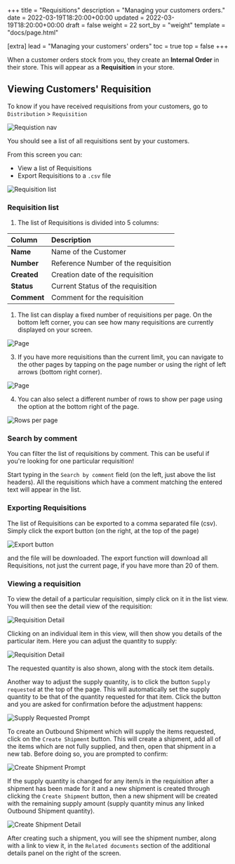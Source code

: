 +++
title = "Requisitions"
description = "Managing your customers orders."
date = 2022-03-19T18:20:00+00:00
updated = 2022-03-19T18:20:00+00:00
draft = false
weight = 22
sort_by = "weight"
template = "docs/page.html"

[extra]
lead = "Managing your customers' orders"
toc = true
top = false
+++

When a customer orders stock from you, they create an **Internal Order** in their store. This will appear as a **Requisition** in your store.

## Viewing Customers' Requisition

To know if you have received requisitions from your customers, go to `Distribution` > `Requisition`

![Requistion nav](/docs/distribution/images/req_gotoreq2.png)

You should see a list of all requisitions sent by your customers.

From this screen you can:

- View a list of Requisitions
- Export Requisitions to a `.csv` file

![Requisition list](/docs/distribution/images/req_list.png)

### Requisition list

1. The list of Requisitions is divided into 5 columns:

| Column      | Description                         |
| :---------- | :---------------------------------- |
| **Name**    | Name of the Customer                |
| **Number**  | Reference Number of the requisition |
| **Created** | Creation date of the requisition    |
| **Status**  | Current Status of the requisition   |
| **Comment** | Comment for the requisition         |

1. The list can display a fixed number of requisitions per page. On the bottom left corner, you can see how many requisitions are currently displayed on your screen.

![Page](/docs/distribution/images/os_list_showing.png)

3. If you have more requisitions than the current limit, you can navigate to the other pages by tapping on the page number or using the right of left arrows (bottom right corner).

![Page](/docs/distribution/images/os_list_pagenumbers.png)

4. You can also select a different number of rows to show per page using the option at the bottom right of the page.

![Rows per page](/docs/introduction/images/rows-per-page-select.png)

### Search by comment

You can filter the list of requisitions by comment. This can be useful if you're looking for one particular requisition!

Start typing in the `Search by comment` field (on the left, just above the list headers). All the requisitions which have a comment matching the entered text will appear in the list.

### Exporting Requisitions

The list of Requisitions can be exported to a comma separated file (csv). Simply click the export button (on the right, at the top of the page)

![Export button](/docs/distribution/images/export.png)

and the file will be downloaded. The export function will download all Requisitions, not just the current page, if you have more than 20 of them.

### Viewing a requisition

To view the detail of a particular requisition, simply click on it in the list view.
You will then see the detail view of the requisition:

![Requisition Detail](/docs/distribution/images/requisition-detail.png)

Clicking on an individual item in this view, will then show you details of the particular item. Here you can adjust the quantity to supply:

![Requisition Detail](/docs/distribution/images/requisition-item-detail.png)

The requested quantity is also shown, along with the stock item details.

Another way to adjust the supply quantity, is to click the button `Supply requested` at the top of the page. This will automatically set the supply quantity to be that of the quantity requested for that item. Click the button and you are asked for confirmation before the adjustment happens:

![Supply Requested Prompt](/docs/distribution/images/requisition-supply-to-requested.png)

To create an Outbound Shipment which will supply the items requested, click on the `Create Shipment` button. This will create a shipment, add all of the items which are not fully supplied, and then, open that shipment in a new tab. Before doing so, you are prompted to confirm:

![Create Shipment Prompt](/docs/distribution/images/requisition-create-shipment.png)

If the supply quantity is changed for any item/s in the requisition after a shipment has been made for it and a new shipment is created through clicking the `Create Shipment` button, then a new shipment will be created with the remaining supply amount (supply quantity minus any linked Outbound Shipment quantity).

![Create Shipment Detail](/docs/distribution/images/requisition-create-shipment.gif)

After creating such a shipment, you will see the shipment number, along with a link to view it, in the `Related documents` section of the additional details panel on the right of the screen.
